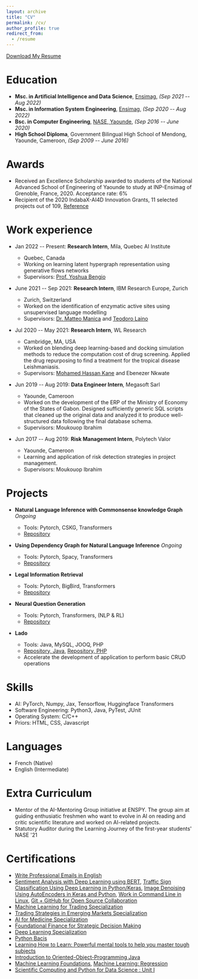 ```yaml
---
layout: archive
title: "CV"
permalink: /cv/
author_profile: true
redirect_from:
  - /resume
---
```


[Download My Resume](https://lkwate.github.io/files/PhD_CV.pdf)

Education
======
* **Msc. in Artificial Intelligence and Data Science**, [Ensimag](https://ensimag.grenoble-inp.fr/), *(Sep 2021 -- Aug 2022)*
* **Msc. in Information System Engineering**, [Ensimag](https://ensimag.grenoble-inp.fr/), *(Sep 2020 -- Aug 2022)*
* **Bsc. in Computer Engineering**, [NASE, Yaounde](https://www.polytechnique.cm/), *(Sep 2016 -- June 2020)*
* **High School Diploma**, Government Bilingual High School of Mendong, Yaounde, Cameroon, *(Sep 2009 -- June 2016)*

Awards
======
* Received an Excellence Scholarship awarded to students of the National Advanced School of Engineering of Yaounde to study
at INP-Ensimag of Grenoble, France, 2020. Acceptance rate: 6%
* Recipient of the 2020 IndabaX-AI4D Innovation Grants, 11 selected projects out of 109, [Reference](https://deeplearningindaba.com/blog/2020/09/recipients-of-the-2020-indabax-ai4d-innovation-grants/)

Work experience
======
* Jan 2022 -- Present: **Research Intern**, Mila, Quebec AI Institute
  * Quebec, Canada
  * Working on learning latent hypergraph representation using generative flows networks
  * Supervisors: [Prof. Yoshua Bengio](https://yoshuabengio.org/)

* June 2021 -- Sep 2021: **Research Intern**, IBM Research Europe, Zurich
  * Zurich, Switzerland
  * Worked on the identification of enzymatic active sites using unsupervised language modelling
  * Supervisors: [Dr. Matteo Manica](https://researcher.watson.ibm.com/researcher/view.php?person=zurich-TTE) and [Teodoro Laino](https://researcher.watson.ibm.com/researcher/view.php?person=zurich-TEO)

* Jul 2020 -- May 2021: **Research Intern**, WL Research
  * Cambridge, MA, USA
  * Worked on blending deep learning-based and docking simulation methods to reduce the computation cost of drug screening. Applied the drug repurposing to find a treatment for the tropical disease Leishmaniasis.
  * Supervisors: [Mohamed Hassan Kane](https://golden.com/wiki/Mohamed_Hassan_Kane-XKVRKV8) and Ebenezer Nkwate

* Jun 2019 -- Aug 2019: **Data Engineer Intern**, Megasoft Sarl
  * Yaounde, Cameroon
  * Worked on the development of the ERP of the Ministry of Economy of the States of Gabon. Designed sufficiently generic SQL scripts that cleaned up the original data and analyzed it to produce well-structured data following the final database schema.
  * Supervisors: Moukouop Ibrahim

* Jun 2017 -- Aug 2019: **Risk Management Intern**, Polytech Valor
  * Yaounde, Cameroon
  * Learning and application of risk detection strategies in project management.
  * Supervisors: Moukouop Ibrahim
  
Projects
======
* **Natural Language Inference with Commonsense knowledge Graph** *Ongoing*
  * Tools: Pytorch, CSKG, Transformers
  * [Repository](https://github.com/lkwate/nli-cskg)

* **Using Dependency Graph for Natural Language Inference** *Ongoing*
  * Tools: Pytorch, Spacy, Transformers
  * [Repository](https://github.com/lkwate/knowledge-graph-nli)

* **Legal Information Retrieval**
  * Tools: Pytorch, BigBird, Transformers
  * [Repository](https://github.com/lkwate/legal-information-retrieval)

* **Neural Question Generation**
  * Tools: Pytorch, Transformers, (NLP & RL)
  * [Repository](https://lkwate.github.io/neural-question-generation/)

* **Lado**
  * Tools: Java, MySQL, JOOQ, PHP
  * [Repository, Java](https://github.com/lkwate/lado), [Repository, PHP](https://lkwate.github.io/generic-model-yii2/)
  * Accelerate the development of application to perform basic CRUD operations

Skills
======
* AI: PyTorch, Numpy, Jax, Tensorflow, Huggingface Transformers
* Software Engineering: Python3, Java, PyTest, JUnit
* Operating System: C/C++
* Priors: HTML, CSS, Javascript

Languages
======
* French (Native)
* English (Intermediate)

Extra Curriculum
======
* Mentor of the AI-Mentoring Group initiative at ENSPY. The group aim at guiding enthusiatic freshmen who want to evolve in AI on reading and critic scientific literature and worked on AI-related projects.
* Statutory Auditor during the Learning Journey of the first-year students' NASE '21

Certifications
======
* [Write Professional Emails in English](https://www.coursera.org/account/accomplishments/certificate/G8AMB39SQPAC)
* [Sentiment Analysis with Deep Learning using BERT](https://www.coursera.org/account/accomplishments/certificate/CNTPCRL2FDAM), [Traffic Sign Classification Using Deep Learning in Python/Keras](https://www.coursera.org/account/accomplishments/certificate/Z8MP7UBF5CRH), [Image Denoising Using AutoEncoders in Keras and Python](https://www.coursera.org/account/accomplishments/certificate/A5PH2ZCTGR4N), [Work in Command Line in Linux](https://www.coursera.org/account/accomplishments/certificate/AHZBNNB87PP8), [Git + GitHub for Open Source Collaboration](https://www.coursera.org/account/accomplishments/certificate/ERZ8TY7MMNQT)
* [Machine Learning for Trading Specialization](https://www.coursera.org/account/accomplishments/specialization/certificate/47AF2A6LRGX4)
* [Trading Strategies in Emerging Markets Specialization](https://www.coursera.org/account/accomplishments/specialization/certificate/JNSKZWFZ2JYS)
* [AI for Medicine Specialization](https://www.coursera.org/account/accomplishments/specialization/certificate/NZY5UAY2LZGE)
* [Foundational Finance for Strategic Decision Making](https://www.coursera.org/account/accomplishments/specialization/MQ8SG5L7PDRT)
* [Deep Learning Specialization](https://www.coursera.org/account/accomplishments/specialization/T5625DJ9A4NV)
* [Python Bacis](https://www.coursera.org/account/accomplishments/verify/BD2FBG4SV6A2)
* [Learning How to Learn: Powerful mental tools to help you master tough subjects](https://www.coursera.org/account/accomplishments/verify/BJCS25ARLPXU)
* [Introduction to Oriented-Object-Programming Java](https://www.coursera.org/account/accomplishments/verify/6TG9VSDFYRKE)
* [Machine Learning Foundations](https://www.coursera.org/account/accomplishments/verify/78SRMYNT7WRV), [Machine Learning: Regression](https://www.coursera.org/account/accomplishments/verify/D2CD2WEW73D5)
* [Scientific Computing and Python for Data Science : Unit I](https://wqu.thedataincubator.com/certificate/4716934381699072)